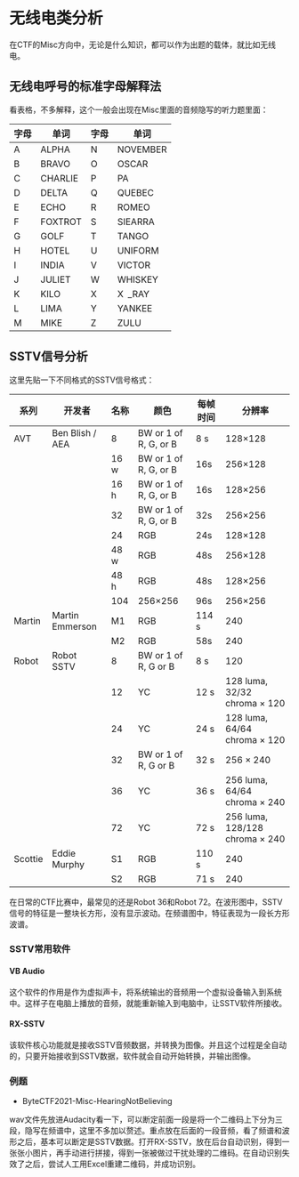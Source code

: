 # 无线电类分析

在CTF的Misc方向中，无论是什么知识，都可以作为出题的载体，就比如无线电。

## 无线电呼号的标准字母解释法

看表格，不多解释，这个一般会出现在Misc里面的音频隐写的听力题里面：

| 字母  | 单词      | 字母  | 单词       |
| --- | ------- | --- | -------- |
| A   | ALPHA   | N   | NOVEMBER |
| B   | BRAVO   | O   | OSCAR    |
| C   | CHARLIE | P   | PA       |
| D   | DELTA   | Q   | QUEBEC   |
| E   | ECHO    | R   | ROMEO    |
| F   | FOXTROT | S   | SIEARRA  |
| G   | GOLF    | T   | TANGO    |
| H   | HOTEL   | U   | UNIFORM  |
| I   | INDIA   | V   | VICTOR   |
| J   | JULIET  | W   | WHISKEY  |
| K   | KILO    | X   | X _RAY   |
| L   | LIMA    | Y   | YANKEE   |
| M   | MIKE    | Z   | ZULU     |

## SSTV信号分析

这里先贴一下不同格式的SSTV信号格式：

| 系列      | 开发者             | 名称   | 颜色                    | 每帧时间  | 分辨率                            |
| ------- | --------------- | ---- | --------------------- | ----- | ------------------------------ |
| AVT     | Ben Blish / AEA | 8    | BW or 1 of R, G, or B | 8 s   | 128×128                        |
|         |                 | 16 w | BW or 1 of R, G, or B | 16s   | 256×128                        |
|         |                 | 16 h | BW or 1 of R, G, or B | 16s   | 128×256                        |
|         |                 | 32   | BW or 1 of R, G, or B | 32s   | 256×256                        |
|         |                 | 24   | RGB                   | 24s   | 128×128                        |
|         |                 | 48 w | RGB                   | 48s   | 256×128                        |
|         |                 | 48 h | RGB                   | 48s   | 128×256                        |
|         |                 | 104  | 256×256               | 96s   | 256×256                        |
| Martin  | Martin Emmerson | M1   | RGB                   | 114 s | 240                            |
|         |                 | M2   | RGB                   | 58s   | 240                            |
| Robot   | Robot SSTV      | 8    | BW or 1 of R, G or B  | 8 s   | 120                            |
|         |                 | 12   | YC                    | 12 s  | 128 luma, 32/32 chroma × 120   |
|         |                 | 24   | YC                    | 24 s  | 128 luma, 64/64 chroma × 120   |
|         |                 | 32   | BW or 1 of R, G or B  | 32 s  | 256 × 240                      |
|         |                 | 36   | YC                    | 36 s  | 256 luma, 64/64 chroma × 240   |
|         |                 | 72   | YC                    | 72 s  | 256 luma, 128/128 chroma × 240 |
| Scottie | Eddie Murphy    | S1   | RGB                   | 110 s | 240                            |
|         |                 | S2   | RGB                   | 71 s  | 240                            |

在日常的CTF比赛中，最常见的还是Robot 36和Robot 72。在波形图中，SSTV信号的特征是一整块长方形，没有显示波动。在频谱图中，特征表现为一段长方形波谱。

### SSTV常用软件

#### VB Audio

这个软件的作用是作为虚拟声卡，将系统输出的音频用一个虚拟设备输入到系统中。这样子在电脑上播放的音频，就能重新输入到电脑中，让SSTV软件所接收。

#### RX-SSTV

该软件核心功能就是接收SSTV音频数据，并转换为图像。并且这个过程是全自动的，只要开始接收到SSTV数据，软件就会自动开始转换，并输出图像。

### 例题

- ByteCTF2021-Misc-HearingNotBelieving

wav文件先放进Audacity看一下，可以断定前面一段是将一个二维码上下分为三段，隐写在频谱中，这里不多加以赘述。重点放在后面的一段音频，看了频谱和波形之后，基本可以断定是SSTV数据。打开RX-SSTV，放在后台自动识别，得到一张张小图片，再手动进行拼接，得到一张被做过干扰处理的二维码。在自动识别失效了之后，尝试人工用Excel重建二维码，并成功识别。
